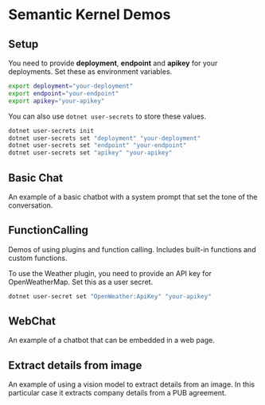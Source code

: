 # Semantic Kernel Demos

## Setup

You need to provide **deployment**, **endpoint** and **apikey** for your deployments. Set these as environment
variables.

```bash
export deployment="your-deployment"
export endpoint="your-endpoint"
export apikey="your-apikey"
```

You can also use `dotnet user-secrets` to store these values.

```bash
dotnet user-secrets init
dotnet user-secrets set "deployment" "your-deployment"
dotnet user-secrets set "endpoint" "your-endpoint"
dotnet user-secrets set "apikey" "your-apikey"
```

## Basic Chat

An example of a basic chatbot with a system prompt that set the tone of the conversation.

## FunctionCalling

Demos of using plugins and function calling. Includes built-in functions and custom functions.

To use the Weather plugin, you need to provide an API key for OpenWeatherMap. Set this as a user secret.

```bash
dotnet user-secret set "OpenWeather:ApiKey" "your-apikey"
```

## WebChat

An example of a chatbot that can be embedded in a web page.

## Extract details from image

An example of using a vision model to extract details from an image. In this particular case it extracts company
details from a PUB agreement. 



